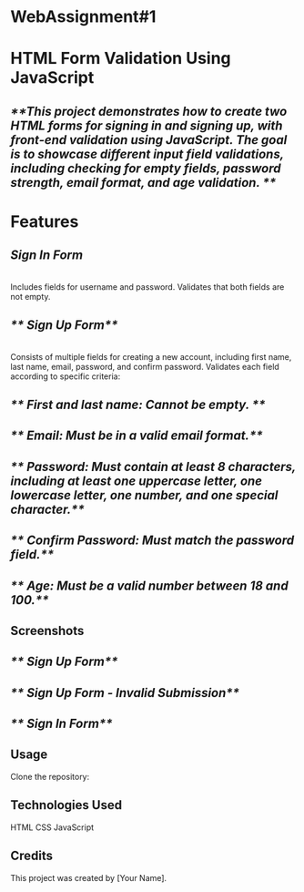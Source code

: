 # WebAssignment#1
# HTML Form Validation Using JavaScript
## _**This project demonstrates how to create two HTML forms for signing in and signing up, with front-end validation using JavaScript. The goal is to showcase different input field validations, including checking for empty fields, password strength, email format, and age validation. **_

# Features

## _**Sign In Form**_
<br> Includes fields for username and password. Validates that both fields are not empty. 

## _** Sign Up Form**_ 
<br>
Consists of multiple fields for creating a new account, including first name, last name, email, password, and confirm password. Validates each field according to specific criteria:

## _** First and last name: Cannot be empty. **_
## _** Email: Must be in a valid email format.**_ 
## _** Password: Must contain at least 8 characters, including at least one uppercase letter, one lowercase letter, one number, and one special character.**_ 
## _** Confirm Password: Must match the password field.**_ 
## _** Age: Must be a valid number between 18 and 100.**_ 

## Screenshots

## _** Sign Up Form**_ 

## _** Sign Up Form - Invalid Submission**_ 

## _** Sign In Form**_ 

## Usage
Clone the repository:




## Technologies Used
HTML
CSS
JavaScript


## Credits
This project was created by [Your Name].
